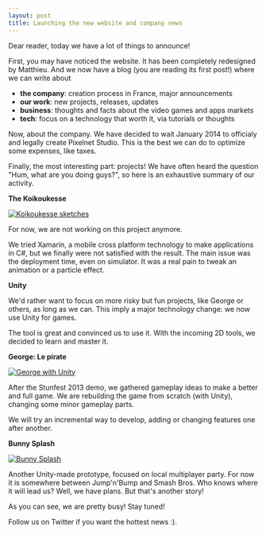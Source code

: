 ```yaml
---
layout: post
title: Launching the new website and company news
---
```


Dear reader, today we have a lot of things to announce!

First, you may have noticed the website. It has been completely redesigned by Matthieu.
And we now have a blog (you are reading its first post!) where we can write about

- **the company**: creation process in France, major announcements
- **our work**: new projects, releases, updates
- **business**: thoughts and facts about the video games and apps markets
- **tech**: focus on a technology that worth it, via tutorials or thoughts

Now, about the company. We have decided to wait January 2014 to officialy and legally create Pixelnet Studio. This is the best we can do to optimize some expenses, like taxes.

Finally, the most interesting part: projects!
We have often heard the question "Hum, what are you doing guys?", so here is an exhaustive summary of our activity.

**The Koikoukesse**

<a href="https://lh3.googleusercontent.com/-VZF7B7le8HA/UkQJLZQtWEI/AAAAAAAAAFc/krR7aRwB4HE/w571-h512-no/Capture+d%25E2%2580%2599e%25CC%2581cran+2013-09-26+a%25CC%2580+12.14.40.png"><img src="https://lh3.googleusercontent.com/-VZF7B7le8HA/UkQJLZQtWEI/AAAAAAAAAFc/krR7aRwB4HE/w571-h512-no/Capture+d%25E2%2580%2599e%25CC%2581cran+2013-09-26+a%25CC%2580+12.14.40.png" alt="Koikoukesse sketches" /></a>

For now, we are not working on this project anymore.

We tried Xamarin, a mobile cross platform technology to make applications in C#, but we finally were not satisfied with the result. The main issue was the deployment time, even on simulator. It was a real pain to tweak an animation or a particle effect.

**Unity**

We'd rather want to focus on more risky but fun projects, like George or others, as long as we can. This imply a major technology change: we now use Unity for games.

The tool is great and convinced us to use it. With the incoming 2D tools, we decided to learn and master it.

**George: Le pirate**

<a href="https://lh3.googleusercontent.com/-35pl_4tSsNc/UkQGOWSXjbI/AAAAAAAAAB0/L6lYSQwzzOc/w953-h497-no/george.png"><img src="https://lh3.googleusercontent.com/-35pl_4tSsNc/UkQGOWSXjbI/AAAAAAAAAB0/L6lYSQwzzOc/w953-h497-no/george.png" alt="George with Unity" /></a>

After the Stunfest 2013 demo, we gathered gameplay ideas to make a better and full game. We are rebuilding the game from scratch (with Unity), changing some minor gameplay parts.

We will try an incremental way to develop, adding or changing features one after another.

**Bunny Splash**

<a href="https://lh5.googleusercontent.com/-By5HNMoxPdg/UkQGOdOf2EI/AAAAAAAAAB4/yTR69t4cyvg/w953-h572-no/bunnysplash.png"><img src="https://lh5.googleusercontent.com/-By5HNMoxPdg/UkQGOdOf2EI/AAAAAAAAAB4/yTR69t4cyvg/w953-h572-no/bunnysplash.png" alt="Bunny Splash" /></a>

Another Unity-made prototype, focused on local multiplayer party. For now it is somewhere between Jump'n'Bump and Smash Bros. Who knows where it will lead us?
Well, we have plans. But that's another story!

As you can see, we are pretty busy!
Stay tuned!

Follow us on Twitter if you want the hottest news :).

